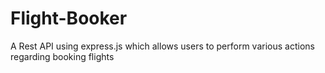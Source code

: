 # Flight-Booker
 A Rest API using express.js which allows users to perform various actions regarding booking flights
